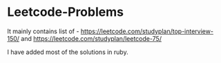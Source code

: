 # Leetcode-Problems

It mainly contains list of - https://leetcode.com/studyplan/top-interview-150/ and https://leetcode.com/studyplan/leetcode-75/

I have added most of the solutions in ruby.